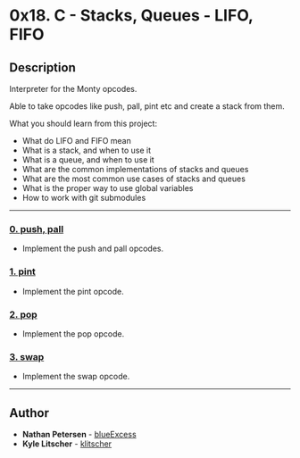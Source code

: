 # 0x18. C - Stacks, Queues - LIFO, FIFO

## Description
Interpreter for the Monty opcodes. 

Able to take opcodes like push, pall, pint etc and create a stack from them.

What you should learn from this project:

* What do LIFO and FIFO mean
* What is a stack, and when to use it
* What is a queue, and when to use it
* What are the common implementations of stacks and queues
* What are the most common use cases of stacks and queues
* What is the proper way to use global variables
* How to work with git submodules

---

### [0. push, pall](./1000-holberton.bf)
* Implement the push and pall opcodes.


### [1. pint](./1001-add.bf)
* Implement the pint opcode.


### [2. pop](./1002-mul.bf)
* Implement the pop opcode.


### [3. swap](./1003-mul.bf)
* Implement the swap opcode.

















---

## Author
* **Nathan Petersen** - [blueExcess](https://github.com/blueExcess)
* **Kyle Litscher** - [klitscher](https://github.com/klitscher)
